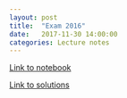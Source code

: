 ```yaml
---
layout: post
title:  "Exam 2016"
date:   2017-11-30 14:00:00
categories: Lecture notes
---
```


[Link to notebook](https://notebooks.azure.com/nbarral/libraries/intro-programming-exam-2016)


[Link to solutions](https://notebooks.azure.com/nbarral/libraries/intro-programming-ex16-sol)
